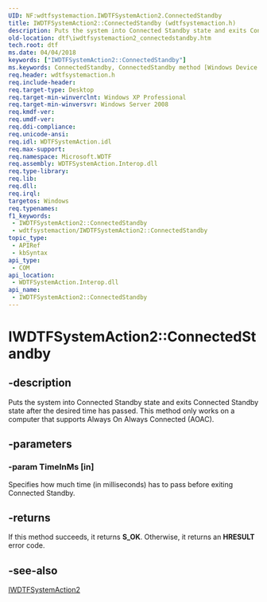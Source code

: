 ```yaml
---
UID: NF:wdtfsystemaction.IWDTFSystemAction2.ConnectedStandby
title: IWDTFSystemAction2::ConnectedStandby (wdtfsystemaction.h)
description: Puts the system into Connected Standby state and exits Connected Standby state after the desired time has passed. This method only works on a computer that supports Always On Always Connected (AOAC).
old-location: dtf\iwdtfsystemaction2_connectedstandby.htm
tech.root: dtf
ms.date: 04/04/2018
keywords: ["IWDTFSystemAction2::ConnectedStandby"]
ms.keywords: ConnectedStandby, ConnectedStandby method [Windows Device Testing Framework], ConnectedStandby method [Windows Device Testing Framework],IWDTFSystemAction2 interface, IWDTFSystemAction2 interface [Windows Device Testing Framework],ConnectedStandby method, IWDTFSystemAction2.ConnectedStandby, IWDTFSystemAction2::ConnectedStandby, Microsoft.WDTF.IWDTFSystemAction2.ConnectedStandby, Microsoft::WDTF::IWDTFSystemAction2::ConnectedStandby, dtf.iwdtfsystemaction2_connectedstandby, wdtfsystemaction/IWDTFSystemAction2::ConnectedStandby
req.header: wdtfsystemaction.h
req.include-header: 
req.target-type: Desktop
req.target-min-winverclnt: Windows XP Professional
req.target-min-winversvr: Windows Server 2008
req.kmdf-ver: 
req.umdf-ver: 
req.ddi-compliance: 
req.unicode-ansi: 
req.idl: WDTFSystemAction.idl
req.max-support: 
req.namespace: Microsoft.WDTF
req.assembly: WDTFSystemAction.Interop.dll
req.type-library: 
req.lib: 
req.dll: 
req.irql: 
targetos: Windows
req.typenames: 
f1_keywords:
 - IWDTFSystemAction2::ConnectedStandby
 - wdtfsystemaction/IWDTFSystemAction2::ConnectedStandby
topic_type:
 - APIRef
 - kbSyntax
api_type:
 - COM
api_location:
 - WDTFSystemAction.Interop.dll
api_name:
 - IWDTFSystemAction2::ConnectedStandby
---
```


# IWDTFSystemAction2::ConnectedStandby

## -description

Puts the system into Connected Standby state and 
    exits Connected Standby state after the desired time has passed. This method
    only works on a computer that supports  Always On Always Connected (AOAC).

## -parameters

### -param TimeInMs [in]

Specifies how much time (in milliseconds) has to pass 
    before exiting Connected Standby.

## -returns

If this method succeeds, it returns **S_OK**. Otherwise, it returns an **HRESULT** error code.

## -see-also

<a href="/windows-hardware/drivers/ddi/wdtfsystemaction/nn-wdtfsystemaction-iwdtfsystemaction2">IWDTFSystemAction2</a>

